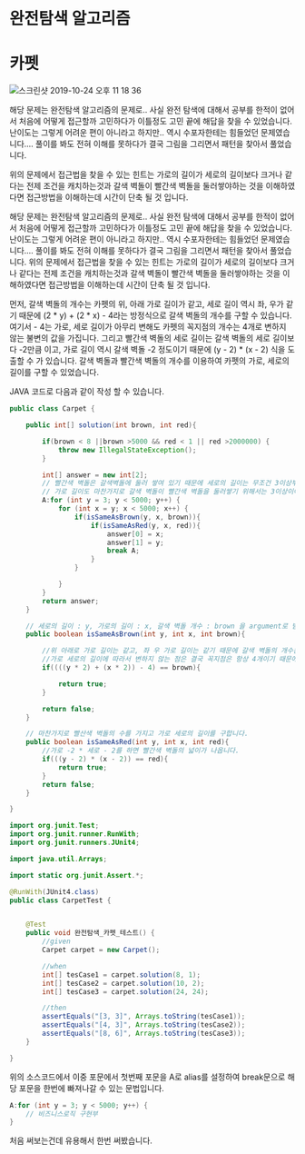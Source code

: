 # 완전탐색 알고리즘

# 카펫

![스크린샷 2019-10-24 오후 11 18 36](https://user-images.githubusercontent.com/22395934/67497018-4c896980-f6b8-11e9-869d-f05ddc292222.png)




해당 문제는 완전탐색 알고리즘의 문제로.. 사실 완전 탐색에 대해서 공부를 한적이 없어서 처음에 어떻게 접근할까 고민하다가 이틀정도 고민 끝에 해답을 찾을 수 있었습니다. 난이도는 그렇게 어려운 편이 아니라고 하지만.. 역시 수포자한테는 힘들었던 문제였습니다.... 풀이를 봐도 전혀 이해를 못하다가 결국 그림을 그리면서 패턴을 찾아서 풀었습니다.

위의 문제에서 접근법을 찾을 수 있는 힌트는 가로의 길이가 세로의 길이보다 크거나 같다는 전제 조건을 캐치하는것과 갈색 벽돌이 빨간색 벽돌을 둘러쌓야하는 것을 이해하였다면 접근방법을 이해하는데 시간이 단축 될 것 입니다.

해당 문제는 완전탐색 알고리즘의 문제로.. 사실 완전 탐색에 대해서 공부를 한적이 없어서 처음에 어떻게 접근할까 고민하다가 이틀정도 고민 끝에 해답을 찾을 수 있었습니다. 난이도는 그렇게 어려운 편이 아니라고 하지만.. 역시 수포자한테는 힘들었던 문제였습니다.... 풀이를 봐도 전혀 이해를 못하다가 결국 그림을 그리면서 패턴을 찾아서 풀었습니다.
위의 문제에서 접근법을 찾을 수 있는 힌트는 가로의 길이가 세로의 길이보다 크거나 같다는 전제 조건을 캐치하는것과 갈색 벽돌이 빨간색 벽돌을 둘러쌓야하는 것을 이해하였다면 접근방법을 이해하는데 시간이 단축 될 것 입니다.

먼저, 갈색 벽돌의 개수는 카펫의 위, 아래 가로 길이가 같고, 세로 길이 역시 좌, 우가 같기 때문에 (2 * y) + (2 * x) - 4라는 방정식으로 갈색 벽돌의 개수를 구할 수 있습니다. 여기서 - 4는 가로, 세로 길이가 아무리 변해도 카펫의 꼭지점의 개수는 4개로 변하지 않는 불변의 값을 가집니다. 
그리고 빨간색 벽돌의 세로 길이는 갈색 벽돌의 세로 길이보다 -2만큼 이고, 가로 길이 역시 갈색 벽돌 -2 정도이기 때문에 (y - 2) * (x - 2) 식을 도출할 수 가 있습니다.
갈색 벽돌과 빨간색 벽돌의 개수를 이용하여 카펫의 가로, 세로의 길이를 구할 수 있었습니다.

JAVA 코드로 다음과 같이 작성 할 수 있습니다.

```java
public class Carpet {

    public int[] solution(int brown, int red){

        if(brown < 8 ||brown >5000 && red < 1 || red >2000000) {
            throw new IllegalStateException();
        }

        int[] answer = new int[2];
        // 빨간색 벽돌은 갈색벽돌에 둘러 쌓여 있기 때문에 세로의 길이는 무조건 3이상부터 시작한다.
        // 가로 길이도 마찬가지로 갈색 벽돌이 빨간색 벽돌을 둘러쌓기 위해서는 3이상이여 됩니다.
        A:for (int y = 3; y < 5000; y++) {
            for (int x = y; x < 5000; x++) {
                if(isSameAsBrown(y, x, brown)){
                    if(isSameAsRed(y, x, red)){
                        answer[0] = x;
                        answer[1] = y;
                        break A;
                    }
                }

            }
        }
        return answer;
    }

    // 세로의 길이 : y, 가로의 길이 : x, 갈색 벽돌 개수 : brown 을 argument로 받아서 가로 세로의 길이를 구하기 위한 로직
    public boolean isSameAsBrown(int y, int x, int brown){

        //위 아래로 가로 길이는 같고, 좌 우 가로 길이는 같기 때문에 갈색 벽돌의 개수는 아래의 식으로 구할 수 있습니다.
        //가로 세로의 길이에 따라서 변하지 않는 점은 결국 꼭지점은 항상 4개이기 때문에 -4를 해주어야 합니다.
        if((((y * 2) + (x * 2)) - 4) == brown){

            return true;
        }

        return false;
    }

    // 마찬가지로 빨산색 벽돌의 수를 가지고 가로 세로의 길이를 구합니다.
    public boolean isSameAsRed(int y, int x, int red){
        //가로 -2 * 세로 - 2를 하면 빨간색 벽돌의 넓이가 나옵니다.
        if(((y - 2) * (x - 2)) == red){
            return true;
        }
        return false;
    }

}
```

```java
import org.junit.Test;
import org.junit.runner.RunWith;
import org.junit.runners.JUnit4;

import java.util.Arrays;

import static org.junit.Assert.*;

@RunWith(JUnit4.class)
public class CarpetTest {


    @Test
    public void 완전탐색_카펫_테스트() {
        //given
        Carpet carpet = new Carpet();

        //when
        int[] tesCase1 = carpet.solution(8, 1);
        int[] tesCase2 = carpet.solution(10, 2);
        int[] tesCase3 = carpet.solution(24, 24);

        //then
        assertEquals("[3, 3]", Arrays.toString(tesCase1));
        assertEquals("[4, 3]", Arrays.toString(tesCase2));
        assertEquals("[8, 6]", Arrays.toString(tesCase3));
    }

}
```


위의 소스코드에서 이중 포문에서 첫번째 포문을 A로 alias를 설정하여 break문으로 해당 포문을 한번에 빠져나갈 수 있는 문법입니다.

```java
A:for (int y = 3; y < 5000; y++) {
    // 비즈니스로직 구현부
} 
```

처음 써보는건데 유용해서 한번 써봤습니다.
